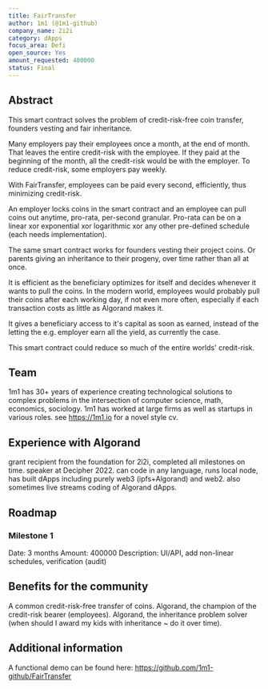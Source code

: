 ```yaml
---
title: FairTransfer
author: 1m1 (@1m1-github)
company_name: 2i2i
category: dApps
focus_area: Defi
open_source: Yes
amount_requested: 400000
status: Final
---
```


## Abstract
This smart contract solves the problem of credit-risk-free coin transfer, founders vesting and fair inheritance.

Many employers pay their employees once a month, at the end of month. That leaves the entire credit-risk with the employee. If they paid at the beginning of the month, all the credit-risk would be with the employer. To reduce credit-risk, some employers pay weekly.

With FairTransfer, employees can be paid every second, efficiently, thus minimizing credit-risk.

An employer locks coins in the smart contract and an employee can pull coins out anytime, pro-rata, per-second granular. Pro-rata can be on a linear xor exponential xor logarithmic xor any other pre-defined schedule (each needs implementation).

The same smart contract works for founders vesting their project coins. Or parents giving an inheritance to their progeny, over time rather than all at once.

It is efficient as the beneficiary optimizes for itself and decides whenever it wants to pull the coins.
In the modern world, employees would probably pull their coins after each working day, if not even more often, especially if each transaction costs as little as Algorand makes it.

It gives a beneficiary access to it's capital as soon as earned, instead of the letting the e.g. employer earn all the yield, as currently the case.

This smart contract could reduce so much of the entire worlds' credit-risk.

## Team
1m1 has 30+ years of experience creating technological solutions to complex problems in the intersection of computer science, math, economics, sociology. 1m1 has worked at large firms as well as startups in various roles. see https://1m1.io for a novel style cv.

## Experience with Algorand
grant recipient from the foundation for 2i2i, completed all milestones on time. speaker at Decipher 2022. can code in any language, runs local node, has built dApps including purely web3 (ipfs+Algorand) and web2. also sometimes live streams coding of Algorand dApps.

## Roadmap

### Milestone 1
Date: 3 months
Amount: 400000
Description: UI/API, add non-linear schedules, verification (audit)

## Benefits for the community
A common credit-risk-free transfer of coins. Algorand, the champion of the credit-risk bearer (employees). Algorand, the inheritance problem solver (when should I award my kids with inheritance ~ do it over time).

## Additional information
A functional demo can be found here: https://github.com/1m1-github/FairTransfer
